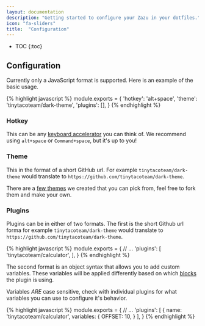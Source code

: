 ```yaml
---
layout: documentation
description: "Getting started to configure your Zazu in your dotfiles."
icon: "fa-sliders"
title:  "Configuration"
---
```


* TOC
{:toc}

## Configuration

Currently only a JavaScript format is supported. Here is an example of the basic
usage.

{% highlight javascript %}
module.exports = {
  'hotkey': 'alt+space',
  'theme': 'tinytacoteam/dark-theme',
  'plugins': [],
}
{% endhighlight %}

### Hotkey

This can be any [keyboard
accelerator](https://github.com/electron/electron/blob/master/docs/api/accelerator.md)
you can think of. We recommend using `alt+space` or `Command+space`, but it's up
to you!

### Theme

This in the format of a short GitHub url. For example `tinytacoteam/dark-theme`
would translate to `https://github.com/tinytacoteam/dark-theme`.

There are a [few themes](/packages) we created that you can pick from, feel free
to fork them and make your own.

### Plugins

Plugins can be in either of two formats. The first is the short Github url
forma for example `tinytacoteam/dark-theme` would translate to
`https://github.com/tinytacoteam/dark-theme`.

{% highlight javascript %}
module.exports = {
  // ...
  'plugins': [
    'tinytacoteam/calculator',
  ],
}
{% endhighlight %}

The second format is an object syntax that allows you to add custom variables.
These variables will be applied differently based on which
[blocks](/documentation/blocks/) the plugin is using.

Variables *ARE* case sensitive, check with individual plugins for what variables
you can use to configure it's behavior.

{% highlight javascript %}
module.exports = {
  // ...
  'plugins': [
    {
      name: 'tinytacoteam/calculator',
      variables: {
        OFFSET: 10,
      }
  ],
}
{% endhighlight %}
